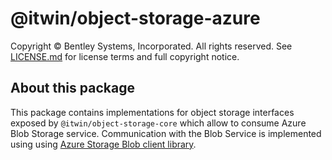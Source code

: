 # @itwin/object-storage-azure

Copyright © Bentley Systems, Incorporated. All rights reserved. See [LICENSE.md](./LICENSE.md) for license terms and full copyright notice.

## About this package

This package contains implementations for object storage interfaces exposed by `@itwin/object-storage-core` which allow to consume Azure Blob Storage service. Communication with the Blob Service is implemented using using [Azure Storage Blob client library](https://www.npmjs.com/package/@azure/storage-blob).
